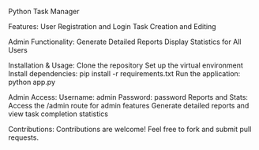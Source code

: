 
Python Task Manager

Features:
User Registration and Login
Task Creation and Editing

Admin Functionality:
Generate Detailed Reports
Display Statistics for All Users

Installation & Usage:
Clone the repository
Set up the virtual environment
Install dependencies: pip install -r requirements.txt
Run the application: python app.py

Admin Access:
Username: admin
Password: password
Reports and Stats:
Access the /admin route for admin features
Generate detailed reports and view task completion statistics

Contributions:
Contributions are welcome! Feel free to fork and submit pull requests.
